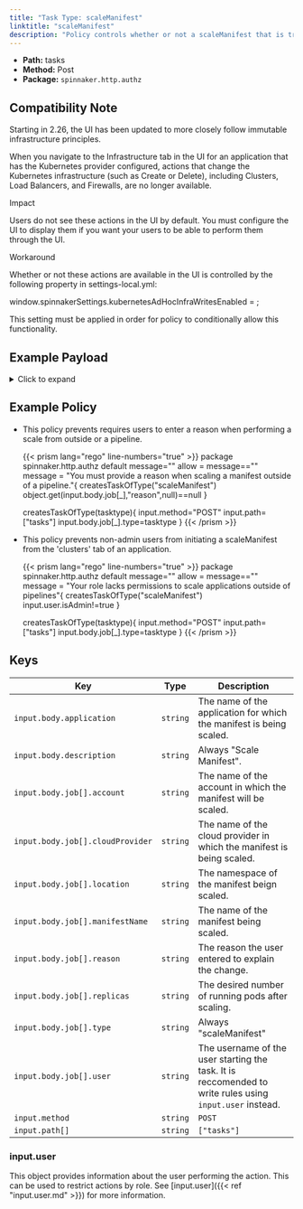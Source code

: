 ```yaml
---
title: "Task Type: scaleManifest"
linktitle: "scaleManifest"
description: "Policy controls whether or not a scaleManifest that is triggered from outside a spinnaker pipeline (e.g. from the ‘Clusters’ tab of an application’s ‘edit’ action) can run."
---
```


- **Path:** tasks
- **Method:** Post
- **Package:** `spinnaker.http.authz`

## Compatibility Note
Starting in 2.26, the UI has been updated to more closely follow immutable infrastructure principles.

When you navigate to the Infrastructure tab in the UI for an application that has the Kubernetes provider configured, actions that change the Kubernetes infrastructure (such as Create or Delete), including Clusters, Load Balancers, and Firewalls, are no longer available.

Impact

Users do not see these actions in the UI by default. You must configure the UI to display them if you want your users to be able to perform them through the UI.

Workaround

Whether or not these actions are available in the UI is controlled by the following property in settings-local.yml:

window.spinnakerSettings.kubernetesAdHocInfraWritesEnabled = <boolean>;
  
This setting must be applied in order for policy to conditionally allow this functionality.
  
## Example Payload

<details><summary>Click to expand</summary>

```json
{
  "input": {
    "body": {
      "application": "hostname",
      "description": "Scale manifest",
      "job": [
        {
          "account": "spinnaker",
          "cloudProvider": "kubernetes",
          "location": "staging",
          "manifestName": "deployment hostname",
          "reason": null,
          "replicas": "5",
          "type": "scaleManifest",
          "user": "myUserName"
        }
      ]
    },
    "method": "POST",
    "path": [
      "tasks"
    ],
    "user": {
      "isAdmin": false,
      "roles": [],
      "username": "myUserName"
    }
  }
}
```
</details>

## Example Policy

- This policy prevents requires users to enter a reason when performing a scale from outside or a pipeline.

  {{< prism lang="rego" line-numbers="true" >}}
  package spinnaker.http.authz
  default message=""
  allow = message==""
  message = "You must provide a reason when scaling a manifest outside of a pipeline."{
        createsTaskOfType("scaleManifest")
        object.get(input.body.job[_],"reason",null)==null
  }

  createsTaskOfType(tasktype){
      input.method="POST"
      input.path=["tasks"]
      input.body.job[_].type=tasktype
  }
  {{< /prism >}}

- This policy prevents non-admin users from initiating a scaleManifest from the 'clusters' tab of an application.

  {{< prism lang="rego" line-numbers="true" >}}
  package spinnaker.http.authz
  default message=""
  allow = message==""
  message = "Your role lacks permissions to scale applications outside of pipelines"{
        createsTaskOfType("scaleManifest")
        input.user.isAdmin!=true
  }

  createsTaskOfType(tasktype){
      input.method="POST"
      input.path=["tasks"]
      input.body.job[_].type=tasktype
  }
  {{< /prism >}}

## Keys

| Key                              | Type      | Description                                                                                              |
| -------------------------------- | --------- | -------------------------------------------------------------------------------------------------------- |
| `input.body.application`         | `string`  | The name of the application for which the manifest is being scaled.                                      |
| `input.body.description`         | `string`  | Always "Scale Manifest".                                                                                 |
| `input.body.job[].account`       | `string`  | The name of the account in which the manifest will be scaled.                                            |
| `input.body.job[].cloudProvider` | `string`  | The name of the cloud provider in which the manifest is being scaled.                                    |
| `input.body.job[].location`      | `string`  | The namespace of the manifest beign scaled.                                                              |
| `input.body.job[].manifestName`  | `string`  | The name of the manifest being scaled.                                                                   |
| `input.body.job[].reason`        | `string`  | The reason the user entered to explain the change.                                                       |
| `input.body.job[].replicas`      | `string`  | The desired number of running pods after scaling.                                                        |
| `input.body.job[].type`          | `string`  | Always "scaleManifest"                                                                                   |
| `input.body.job[].user`          | `string`  | The username of the user starting the task. It is reccomended to write rules using `input.user` instead. |
| `input.method`                   | `string`  | `POST`                                                                                                   |
| `input.path[]`                   | `string`  | `["tasks"]`                                                                                              |

### input.user

This object provides information about the user performing the action. This can be used to restrict actions by role. See [input.user]({{< ref "input.user.md" >}}) for more information.
